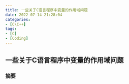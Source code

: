 ```yaml
---
title: 一些关于C语言程序中变量的作用域问题
date: 2022-07-14 21:28:04
categories:
- [C\C++]
tags: 
- [C]
- [Coding]
---
```


## 一些关于C语言程序中变量的作用域问题

### 摘要

